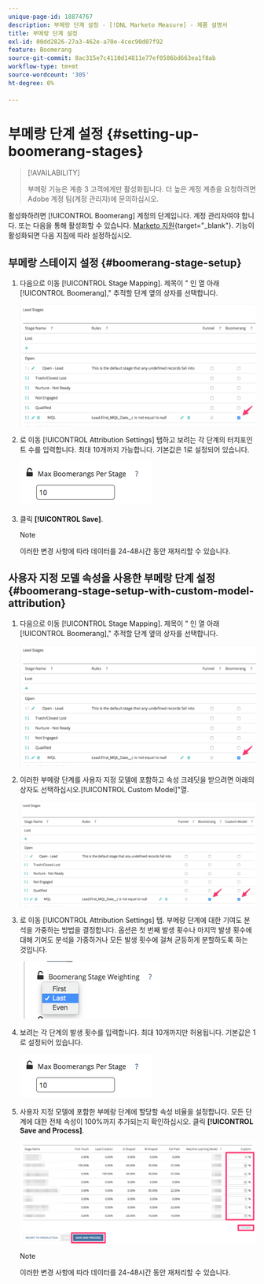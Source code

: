 ```yaml
---
unique-page-id: 18874767
description: 부메랑 단계 설정 - [!DNL Marketo Measure] - 제품 설명서
title: 부메랑 단계 설정
exl-id: 00dd2826-27a3-462e-a70e-4cec90d07f92
feature: Boomerang
source-git-commit: 8ac315e7c4110d14811e77ef0586bd663ea1f8ab
workflow-type: tm+mt
source-wordcount: '305'
ht-degree: 0%

---
```


# 부메랑 단계 설정 {#setting-up-boomerang-stages}

>[!AVAILABILITY]
>
>부메랑 기능은 계층 3 고객에게만 활성화됩니다. 더 높은 계정 계층을 요청하려면 Adobe 계정 팀(계정 관리자)에 문의하십시오.

활성화하려면 [!UICONTROL Boomerang] 계정의 단계입니다. 계정 관리자여야 합니다. 또는 다음을 통해 활성화할 수 있습니다. [Marketo 지원](https://nation.marketo.com/t5/support/ct-p/Support){target="_blank"}. 기능이 활성화되면 다음 지침에 따라 설정하십시오.

## 부메랑 스테이지 설정 {#boomerang-stage-setup}

1. 다음으로 이동 [!UICONTROL Stage Mapping]. 제목이 &quot; 인 열 아래[!UICONTROL Boomerang],&quot; 추적할 단계 옆의 상자를 선택합니다.

   ![](assets/1-2.png)

1. 로 이동 [!UICONTROL Attribution Settings] 탭하고 보려는 각 단계의 터치포인트 수를 입력합니다. 최대 10개까지 가능합니다. 기본값은 1로 설정되어 있습니다.

   ![](assets/2-2.png)

1. 클릭 **[!UICONTROL Save]**.

   >[!NOTE]
   >
   >이러한 변경 사항에 따라 데이터를 24-48시간 동안 재처리할 수 있습니다.

## 사용자 지정 모델 속성을 사용한 부메랑 단계 설정 {#boomerang-stage-setup-with-custom-model-attribution}

1. 다음으로 이동 [!UICONTROL Stage Mapping]. 제목이 &quot; 인 열 아래[!UICONTROL Boomerang],&quot; 추적할 단계 옆의 상자를 선택합니다.

   ![](assets/3-1.png)

1. 이러한 부메랑 단계를 사용자 지정 모델에 포함하고 속성 크레딧을 받으려면 아래의 상자도 선택하십시오.[!UICONTROL Custom Model]&quot;열.

   ![](assets/4-1.png)

1. 로 이동 [!UICONTROL Attribution Settings] 탭. 부메랑 단계에 대한 기여도 분석을 가중하는 방법을 결정합니다. 옵션은 첫 번째 발생 횟수나 마지막 발생 횟수에 대해 기여도 분석을 가중하거나 모든 발생 횟수에 걸쳐 균등하게 분할하도록 하는 것입니다.

   ![](assets/5-1.png)

1. 보려는 각 단계의 발생 횟수를 입력합니다. 최대 10개까지만 허용됩니다. 기본값은 1로 설정되어 있습니다.

   ![](assets/6-1.png)

1. 사용자 지정 모델에 포함한 부메랑 단계에 할당할 속성 비율을 설정합니다. 모든 단계에 대한 전체 속성이 100%까지 추가되는지 확인하십시오. 클릭 **[!UICONTROL Save and Process]**.

   ![](assets/7-1.png)

   >[!NOTE]
   >
   >이러한 변경 사항에 따라 데이터를 24-48시간 동안 재처리할 수 있습니다.
